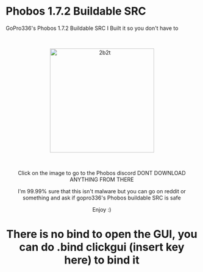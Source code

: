 # Phobos 1.7.2 Buildable SRC
GoPro336's Phobos 1.7.2 Buildable SRC
I Built it so you don't have to

<div align="center">
  <br />
  <p>
    <a href="https://discord.gg/bR6qxjT"><img src="https://images-ext-2.discordapp.net/external/8vkrj73wbL-US7CQ2UexT4ihFbcH6AGf-USl__danmM/%3Fsize%3D256/https/cdn.discordapp.com/avatars/540212584356249601/e7f1fd88c1f50069a4066a2b74665a3f.png" width="273" alt="2b2t" /></a>
  </p>
  <br />
  
  Click on the image to go to the Phobos discord
  DONT DOWNLOAD ANYTHING FROM THERE

I'm 99.99% sure that this isn't malware but you can go on reddit or something and ask if gopro336's Phobos buildable SRC is safe

Enjoy :)

<h1> There is no bind to open the GUI, you can do .bind clickgui (insert key here) to bind it
